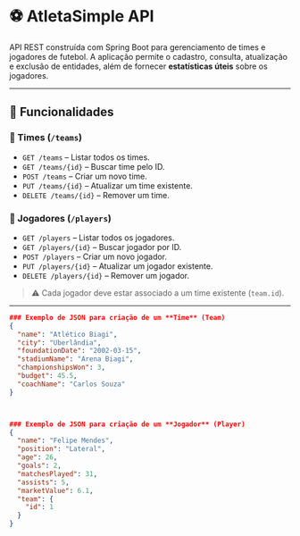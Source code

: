 # ⚽ AtletaSimple API

API REST construída com Spring Boot para gerenciamento de times e jogadores de futebol. A aplicação permite o cadastro, consulta, atualização e exclusão de entidades, além de fornecer **estatísticas úteis** sobre os jogadores.

---

## 📌 Funcionalidades

### 🔹 Times (`/teams`)
- `GET /teams` – Listar todos os times.
- `GET /teams/{id}` – Buscar time pelo ID.
- `POST /teams` – Criar um novo time.
- `PUT /teams/{id}` – Atualizar um time existente.
- `DELETE /teams/{id}` – Remover um time.

### 🔹 Jogadores (`/players`)
- `GET /players` – Listar todos os jogadores.
- `GET /players/{id}` – Buscar jogador por ID.
- `POST /players` – Criar um novo jogador.
- `PUT /players/{id}` – Atualizar um jogador existente.
- `DELETE /players/{id}` – Remover um jogador.

> ⚠️ Cada jogador deve estar associado a um time existente (`team.id`).

---

```json
### Exemplo de JSON para criação de um **Time** (Team)
{
  "name": "Atlético Biagi",
  "city": "Uberlândia",
  "foundationDate": "2002-03-15",
  "stadiumName": "Arena Biagi",
  "championshipsWon": 3,
  "budget": 45.5,
  "coachName": "Carlos Souza"
}



### Exemplo de JSON para criação de um **Jogador** (Player)
{
  "name": "Felipe Mendes",
  "position": "Lateral",
  "age": 26,
  "goals": 2,
  "matchesPlayed": 31,
  "assists": 5,
  "marketValue": 6.1,
  "team": {
    "id": 1
  }
}




